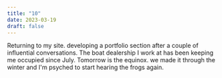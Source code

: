 ```yaml
---
title: "10"
date: 2023-03-19
draft: false
---
```

Returning to my site. developing a portfolio section after a couple of influential conversations. The boat dealership I work at has been keeping me occupied since July. Tomorrow is the equinox. we made it through the winter and I'm psyched to start hearing the frogs again.